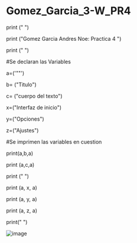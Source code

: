 # Gomez_Garcia_3-W_PR4
print (" ")

print ("Gomez Garcia Andres Noe: Practica 4 ")

print (" ")

#Se declaran las Variables

a=('""')

b= ("Titulo")

c= ("cuerpo del texto")

x=("Interfaz de inicio")

y=("Opciones")

z=("Ajustes")


#Se imprimen las variables en cuestion

print(a,b,a)

print (a,c,a)

print (" ")

print (a, x, a)

print (a, y, a)

print (a, z, a)

print(" ") 

![image](https://github.com/user-attachments/assets/f5935602-b693-465f-8ff1-1b9955b4a9b6)

